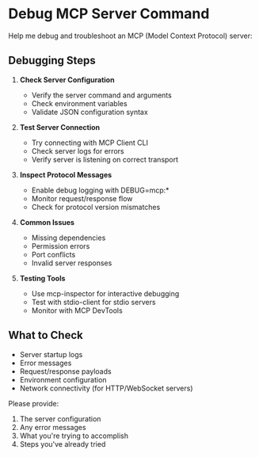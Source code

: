 # Debug MCP Server Command

Help me debug and troubleshoot an MCP (Model Context Protocol) server:

## Debugging Steps

1. **Check Server Configuration**
   - Verify the server command and arguments
   - Check environment variables
   - Validate JSON configuration syntax

2. **Test Server Connection**
   - Try connecting with MCP Client CLI
   - Check server logs for errors
   - Verify server is listening on correct transport

3. **Inspect Protocol Messages**
   - Enable debug logging with DEBUG=mcp:*
   - Monitor request/response flow
   - Check for protocol version mismatches

4. **Common Issues**
   - Missing dependencies
   - Permission errors
   - Port conflicts
   - Invalid server responses

5. **Testing Tools**
   - Use mcp-inspector for interactive debugging
   - Test with stdio-client for stdio servers
   - Monitor with MCP DevTools

## What to Check

- Server startup logs
- Error messages
- Request/response payloads
- Environment configuration
- Network connectivity (for HTTP/WebSocket servers)

Please provide:
1. The server configuration
2. Any error messages
3. What you're trying to accomplish
4. Steps you've already tried